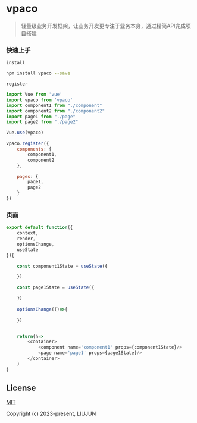 # vpaco

>轻量级业务开发框架，让业务开发更专注于业务本身，通过精简API完成项目搭建

### 快速上手

`install`
```bash
npm install vpaco --save
```

`register`
```javascript
import Vue from 'vue'
import vpaco from 'vpaco'
import component1 from "./component"
import component2 from "./component2"
import page1 from "./page"
import page2 from "./page2"

Vue.use(vpaco)

vpaco.register({
    components: {
        component1,
        component2
    },

    pages: {
        page1,
        page2
    }
})
```

### 页面
```javascript
export default function({
    context,
    render,
    optionsChange,
    useState
}){

    const component1State = useState({

    })

    const page1State = useState({

    })
    
    optionsChange(()=>{
    
    })


    return(h=>
        <container>
            <component name='component1' props={component1State}/>
            <page name='page1' props={page1State}/>
        </container>
    )
}
```

## License
[MIT](http://opensource.org/licenses/MIT)

Copyright (c) 2023-present, LIUJUN

